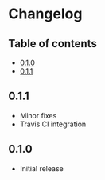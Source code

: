 # Changelog

## Table of contents

- [0.1.0](#010)
- [0.1.1](#011)

## 0.1.1
- Minor fixes
- Travis CI integration

## 0.1.0
- Initial release